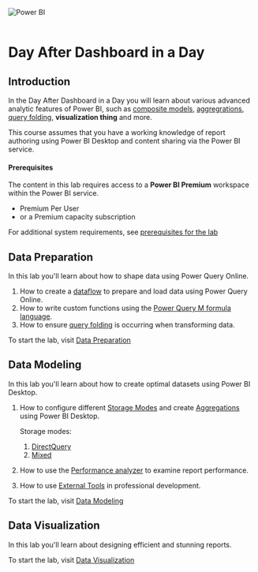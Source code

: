 ![Power BI](https://raw.githubusercontent.com/microsoft/pbiworkshops/main/_Asset%20Library/powerbi.svg)
</br>
</br>

# Day After Dashboard in a Day

## Introduction
In the Day After Dashboard in a Day you will learn about various advanced analytic features of Power BI, such as [composite models](https://docs.microsoft.com/power-bi/transform-model/desktop-composite-models), [aggregrations](https://docs.microsoft.com/power-bi/transform-model/aggregations-advanced), [query folding](https://docs.microsoft.com/power-query/power-query-folding), **visualization thing** and more. 

This course assumes that you have a working knowledge of report authoring using Power BI Desktop and content sharing via the Power BI service.

#### Prerequisites
The content in this lab requires access to a **Power BI Premium** workspace within the Power BI service.
- Premium Per User
- or a Premium capacity subscription

For additional system requirements, see [prerequisites for the lab](./Prerequisites.md)

## Data Preparation

In this lab you'll learn about how to shape data using Power Query Online.

1. How to create a [dataflow](https://docs.microsoft.com/power-bi/transform-model/dataflows/dataflows-introduction-self-service) to prepare and load data using Power Query Online.
1. How to write custom functions using the [Power Query M formula language](https://docs.microsoft.com/powerquery-m/).
1. How to ensure [query folding](https://docs.microsoft.com/power-query/power-query-folding) is occurring when transforming data.

To start the lab, visit [Data Preparation](./DataPreparation.md)

## Data Modeling

In this lab you'll learn about how to create optimal datasets using Power BI Desktop.

1. How to configure different [Storage Modes](https://docs.microsoft.com/power-bi/transform-model/desktop-storage-mode) and create [Aggregations](https://docs.microsoft.com/power-bi/transform-model/aggregations-advanced) using Power BI Desktop.

    Storage modes:
    1. [DirectQuery](https://docs.microsoft.com/power-bi/connect-data/desktop-directquery-about)
    1. [Mixed](https://docs.microsoft.com/power-bi/transform-model/desktop-composite-models)
1. How to use the [Performance analyzer](https://docs.microsoft.com/power-bi/create-reports/desktop-performance-analyzer) to examine report performance.
1. How to use [External Tools](https://docs.microsoft.com/power-bi/transform-model/desktop-external-tools) in professional development.

To start the lab, visit [Data Modeling](./DataModeling.md)

## Data Visualization

In this lab you'll learn about designing efficient and stunning reports.

To start the lab, visit [Data Visualization](./DataVisualization.md)